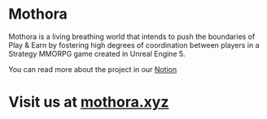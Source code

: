 # Mothora

Mothora is a living breathing world that intends to push the boundaries of Play & Earn by fostering high degrees of coordination between players in a Strategy MMORPG game created in Unreal Engine 5.

You can read more about the project in our [Notion](https://mothora.notion.site/Mothora-f99f6f8ce224458380b4265dff3b15be)

# Visit us at [mothora.xyz](mothora.xyz)
